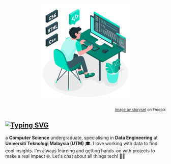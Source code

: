 <div>&nbsp;</div>

<p align="center">
<img src="https://github.com/lauyankai/lauyankai/blob/main/images/7118756_3426526.jpg" height="300" width="300"/></a>
</p> 
<p align="right">
<sub><a href="https://www.freepik.com/free-vector/programming-concept-illustration_7118756.htm#query=programming&position=3&from_view=search&track=sph&uuid=b5ce84db-f110-415a-ab33-6750859d6a99">Image by storyset</a> on Freepik</sub>
</p>

  <!-- Dynamic Typing Effect 动态打字效果 -->
## <a href="https://git.io/typing-svg"><img src="https://readme-typing-svg.demolab.com?font=Caveat&weight=500&size=45&pause=1001&color=000000&center=true&vCenter=true&random=false&width=435&lines=Hi%2C+I+am+Lau+Yan+Kai+!" alt="Typing SVG" /></a>

a **Computer Science** undergraduate, specialising in **Data Engineering** at **Universiti Teknologi Malaysia (UTM)** 🎓. I love working with data to find cool insights. I'm always learning and getting hands-on with projects to make a real impact 🌐. Let's chat about all things tech! 👨‍💻

